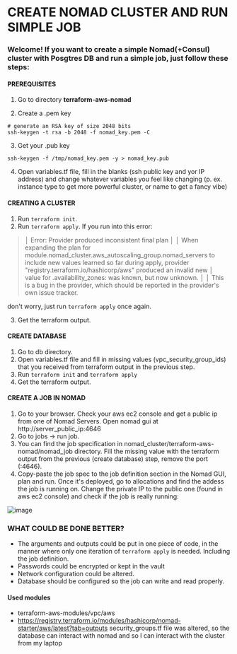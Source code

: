# CREATE NOMAD CLUSTER AND RUN SIMPLE JOB

### Welcome! If you want to create a simple Nomad(+Consul) cluster with Posgtres DB and run a simple job, just follow these steps:

#### PREREQUISITES

1. Go to directory **terraform-aws-nomad**

2. Create a .pem key

```
# generate an RSA key of size 2048 bits
ssh-keygen -t rsa -b 2048 -f nomad_key.pem -C
```
3. Get your .pub key
```
ssh-keygen -f /tmp/nomad_key.pem -y > nomad_key.pub
```
4. Open variables.tf file, fill in the blanks (ssh public key and yor IP address) and change whatever variables you feel like changing (p. ex. instance type to get more powerful cluster, or name to get a fancy vibe)

#### CREATING A CLUSTER

1. Run `terraform init`.
2. Run `terraform apply`. If you run into this error:
>│ Error: Provider produced inconsistent final plan
│
│ When expanding the plan for module.nomad_cluster.aws_autoscaling_group.nomad_servers to include new values learned so far during apply, provider "registry.terraform.io/hashicorp/aws" produced an invalid new
│ value for .availability_zones: was known, but now unknown.
│
│ This is a bug in the provider, which should be reported in the provider's own issue tracker.

don't worry, just run `terraform apply` once again.

3. Get the terraform output.

#### CREATE DATABASE
1. Go to db directory.
2. Open variables.tf file and fill in missing values (vpc_security_group_ids) that you received from terraform output in the previous step.
3. Run `terraform init` and `terraform apply`
4. Get the terraform output.

#### CREATE A JOB IN NOMAD
1. Go to your browser. Check your aws ec2 console and get a public ip from one of Nomad Servers. Open nomad gui at http://server_public_ip:4646
2. Go to jobs -> run job.
3. You can find the job specification in nomad_cluster/terraform-aws-nomad/nomad_job directory. Fill the missing value with the terraform output from the previous (create database) step, remove the port (:4646).
4. Copy-paste the job spec to the job definition section in the Nomad GUI, plan and run. Once it's deployed, go to allocations and find the addess the job is running on. Change the private IP to the public one (found in aws ec2 console) and check if the job is really running:

![image](https://user-images.githubusercontent.com/13216011/147302837-2052822e-78b6-4bc4-8983-af7ca22cf15c.png)


### WHAT COULD BE DONE BETTER?

- The arguments and outputs could be put in one piece of code, in the manner where only one iteration of `terraform apply` is needed. Including the job definition.
- Passwords could be encrypted or kept in the vault
- Network configuration could be altered.
- Database should be configured so the job can write and read properly.

#### Used modules
 - terraform-aws-modules/vpc/aws
 - https://registry.terraform.io/modules/hashicorp/nomad-starter/aws/latest?tab=outputs
security_groups.tf file was altered, so the database can interact with nomad and so I can interact with the cluster from my laptop

